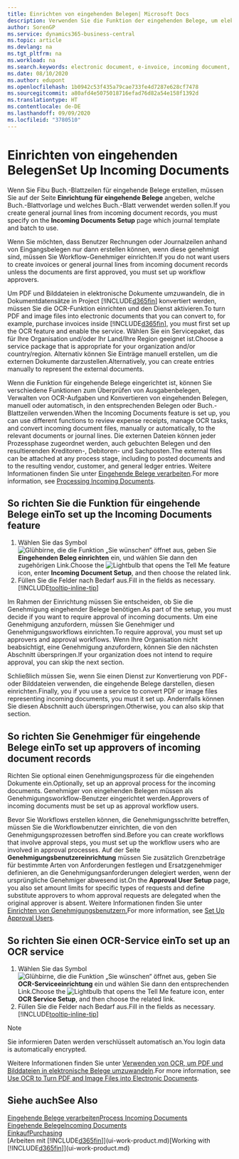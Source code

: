 ```yaml
---
title: Einrichten von eingehenden Belegen| Microsoft Docs
description: Verwenden Sie die Funktion der eingehenden Belege, um elektronische Belege zu erstellen, verwalten Sie OCRaufgaben, importieren Sie Rechnungen und wandeln Sie Bilddateien um.
author: SorenGP
ms.service: dynamics365-business-central
ms.topic: article
ms.devlang: na
ms.tgt_pltfrm: na
ms.workload: na
ms.search.keywords: electronic document, e-invoice, incoming document, OCR, ecommerce, document exchange, import invoice
ms.date: 08/10/2020
ms.author: edupont
ms.openlocfilehash: 1b0942c53f435a79cae733fe4d7287e628cf7478
ms.sourcegitcommit: a80afd4e5075018716efad76d82a54e158f1392d
ms.translationtype: HT
ms.contentlocale: de-DE
ms.lasthandoff: 09/09/2020
ms.locfileid: "3780510"
---
```

# <a name="set-up-incoming-documents"></a><span data-ttu-id="0cb9d-103">Einrichten von eingehenden Belegen</span><span class="sxs-lookup"><span data-stu-id="0cb9d-103">Set Up Incoming Documents</span></span>

<span data-ttu-id="0cb9d-104">Wenn Sie Fibu Buch.-Blattzeilen für eingehende Belege erstellen, müssen Sie auf der Seite **Einrichtung für eingehende Belege** angeben, welche Buch.-Blattvorlage und welches Buch.-Blatt verwendet werden sollen.</span><span class="sxs-lookup"><span data-stu-id="0cb9d-104">If you create general journal lines from incoming document records, you must specify on the **Incoming Documents Setup** page which journal template and batch to use.</span></span>

<span data-ttu-id="0cb9d-105">Wenn Sie möchten, dass Benutzer Rechnungen oder Journalzeilen anhand von Eingangsbelegen nur dann erstellen können, wenn diese genehmigt sind, müssen Sie Workflow-Genehmiger einrichten.</span><span class="sxs-lookup"><span data-stu-id="0cb9d-105">If you do not want users to create invoices or general journal lines from incoming document records unless the documents are first approved, you must set up workflow approvers.</span></span>

<span data-ttu-id="0cb9d-106">Um PDF und Bilddateien in elektronische Dokumente umzuwandeln, die in Dokumentdatensätze in Project [!INCLUDE[d365fin](includes/d365fin_md.md)] konvertiert werden, müssen Sie die OCR-Funktion einrichten und den Dienst aktivieren.</span><span class="sxs-lookup"><span data-stu-id="0cb9d-106">To turn PDF and image files into electronic documents that you can convert to, for example, purchase invoices inside [!INCLUDE[d365fin](includes/d365fin_md.md)], you must first set up the OCR feature and enable the service.</span></span> <span data-ttu-id="0cb9d-107">Wählen Sie ein Servicepaket, das für Ihre Organisation und/oder Ihr Land/Ihre Region geeignet ist.</span><span class="sxs-lookup"><span data-stu-id="0cb9d-107">Choose a service package that is appropriate for your organization and/or country/region.</span></span> <span data-ttu-id="0cb9d-108">Alternativ können Sie Einträge manuell erstellen, um die externen Dokumente darzustellen.</span><span class="sxs-lookup"><span data-stu-id="0cb9d-108">Alternatively, you can create entries manually to represent the external documents.</span></span>  

<span data-ttu-id="0cb9d-109">Wenn die Funktion für eingehende Belege eingerichtet ist, können Sie verschiedene Funktionen zum Überprüfen von Ausgabenbelegen, Verwalten von OCR-Aufgaben und Konvertieren von eingehenden Belegen, manuell oder automatisch, in den entsprechenden Belegen oder Buch.-Blattzeilen verwenden.</span><span class="sxs-lookup"><span data-stu-id="0cb9d-109">When the Incoming Documents feature is set up, you can use different functions to review expense receipts, manage OCR tasks, and convert incoming document files, manually or automatically, to the relevant documents or journal lines.</span></span> <span data-ttu-id="0cb9d-110">Die externen Dateien können jeder Prozessphase zugeordnet werden, auch gebuchten Belegen und den resultierenden Kreditoren-, Debitoren- und Sachposten.</span><span class="sxs-lookup"><span data-stu-id="0cb9d-110">The external files can be attached at any process stage, including to posted documents and to the resulting vendor, customer, and general ledger entries.</span></span> <span data-ttu-id="0cb9d-111">Weitere Informationen finden Sie unter [Eingehende Belege verarbeiten](across-process-income-documents.md).</span><span class="sxs-lookup"><span data-stu-id="0cb9d-111">For more information, see [Processing Incoming Documents](across-process-income-documents.md).</span></span>

## <a name="to-set-up-the-incoming-documents-feature"></a><span data-ttu-id="0cb9d-112">So richten Sie die Funktion für eingehende Belege ein</span><span class="sxs-lookup"><span data-stu-id="0cb9d-112">To set up the Incoming Documents feature</span></span>

1. <span data-ttu-id="0cb9d-113">Wählen Sie das Symbol ![Glühbirne, die die Funktion „Sie wünschen“ öffnet](media/ui-search/search_small.png "Was möchten Sie tun?") aus, geben Sie **Eingehenden Beleg einrichten** ein, und wählen Sie dann den zugehörigen Link.</span><span class="sxs-lookup"><span data-stu-id="0cb9d-113">Choose the ![Lightbulb that opens the Tell Me feature](media/ui-search/search_small.png "Tell me what you want to do") icon, enter **Incoming Document Setup**, and then choose the related link.</span></span>
2. <span data-ttu-id="0cb9d-114">Füllen Sie die Felder nach Bedarf aus.</span><span class="sxs-lookup"><span data-stu-id="0cb9d-114">Fill in the fields as necessary.</span></span> [!INCLUDE[tooltip-inline-tip](includes/tooltip-inline-tip_md.md)]

<span data-ttu-id="0cb9d-115">Im Rahmen der Einrichtung müssen Sie entscheiden, ob Sie die Genehmigung eingehender Belege benötigen.</span><span class="sxs-lookup"><span data-stu-id="0cb9d-115">As part of the setup, you must decide if you want to require approval of incoming documents.</span></span> <span data-ttu-id="0cb9d-116">Um eine Genehmigung anzufordern, müssen Sie Genehmiger und Genehmigungsworkflows einrichten.</span><span class="sxs-lookup"><span data-stu-id="0cb9d-116">To require approval, you must set up approvers and approval workflows.</span></span> <span data-ttu-id="0cb9d-117">Wenn Ihre Organisation nicht beabsichtigt, eine Genehmigung anzufordern, können Sie den nächsten Abschnitt überspringen.</span><span class="sxs-lookup"><span data-stu-id="0cb9d-117">If your organization does not intend to require approval, you can skip the next section.</span></span>  

<span data-ttu-id="0cb9d-118">Schließlich müssen Sie, wenn Sie einen Dienst zur Konvertierung von PDF- oder Bilddateien verwenden, die eingehende Belege darstellen, diesen einrichten.</span><span class="sxs-lookup"><span data-stu-id="0cb9d-118">Finally, you if you use a service to convert PDF or image files representing incoming documents, you must it set up.</span></span> <span data-ttu-id="0cb9d-119">Andernfalls können Sie diesen Abschnitt auch überspringen.</span><span class="sxs-lookup"><span data-stu-id="0cb9d-119">Otherwise, you can also skip that section.</span></span>  

## <a name="to-set-up-approvers-of-incoming-document-records"></a><span data-ttu-id="0cb9d-120">So richten Sie Genehmiger für eingehende Belege ein</span><span class="sxs-lookup"><span data-stu-id="0cb9d-120">To set up approvers of incoming document records</span></span>

<span data-ttu-id="0cb9d-121">Richten Sie optional einen Genehmigungsprozess für die eingehenden Dokumente ein.</span><span class="sxs-lookup"><span data-stu-id="0cb9d-121">Optionally, set up an approval process for the incoming documents.</span></span> <span data-ttu-id="0cb9d-122">Genehmiger von eingehenden Belegen müssen als Genehmigungsworkflow-Benutzer eingerichtet werden.</span><span class="sxs-lookup"><span data-stu-id="0cb9d-122">Approvers of incoming documents must be set up as approval workflow users.</span></span>

<span data-ttu-id="0cb9d-123">Bevor Sie Workflows erstellen können, die Genehmigungsschritte betreffen, müssen Sie die Workflowbenutzer einrichten, die von den Genehmigungsprozessen betroffen sind.</span><span class="sxs-lookup"><span data-stu-id="0cb9d-123">Before you can create workflows that involve approval steps, you must set up the workflow users who are involved in approval processes.</span></span> <span data-ttu-id="0cb9d-124">Auf der Seite **Genehmigungsbenutzereinrichtung** müssen Sie zusätzlich Grenzbeträge für bestimmte Arten von Anforderungen festlegen und Ersatzgenehmiger definieren, an die Genehmigungsanforderungen delegiert werden, wenn der ursprüngliche Genehmiger abwesend ist.</span><span class="sxs-lookup"><span data-stu-id="0cb9d-124">On the **Approval User Setup** page, you also set amount limits for specific types of requests and define substitute approvers to whom approval requests are delegated when the original approver is absent.</span></span> <span data-ttu-id="0cb9d-125">Weitere Informationen finden Sie unter [Einrichten von Genehmigungsbenutzern.](across-how-to-set-up-approval-users.md)</span><span class="sxs-lookup"><span data-stu-id="0cb9d-125">For more information, see [Set Up Approval Users](across-how-to-set-up-approval-users.md).</span></span>

## <a name="to-set-up-an-ocr-service"></a><span data-ttu-id="0cb9d-126">So richten Sie einen OCR-Service ein</span><span class="sxs-lookup"><span data-stu-id="0cb9d-126">To set up an OCR service</span></span>

1. <span data-ttu-id="0cb9d-127">Wählen Sie das Symbol ![Glühbirne, die die Funktion „Sie wünschen“ öffnet](media/ui-search/search_small.png "Was möchten Sie tun?") aus, geben Sie **OCR-Serviceeinrichtung** ein und wählen Sie dann den entsprechenden Link.</span><span class="sxs-lookup"><span data-stu-id="0cb9d-127">Choose the ![Lightbulb that opens the Tell Me feature](media/ui-search/search_small.png "Tell me what you want to do") icon, enter **OCR Service Setup**, and then choose the related link.</span></span>
2. <span data-ttu-id="0cb9d-128">Füllen Sie die Felder nach Bedarf aus.</span><span class="sxs-lookup"><span data-stu-id="0cb9d-128">Fill in the fields as necessary.</span></span> [!INCLUDE[tooltip-inline-tip](includes/tooltip-inline-tip_md.md)]

> [!NOTE]  
> <span data-ttu-id="0cb9d-129">Sie informieren Daten werden verschlüsselt automatisch an.</span><span class="sxs-lookup"><span data-stu-id="0cb9d-129">You login data is automatically encrypted.</span></span>

<span data-ttu-id="0cb9d-130">Weitere Informationen finden Sie unter [Verwenden von OCR, um PDF und Bilddateien in elektronische Belege umzuwandeln](across-how-use-ocr-pdf-images-files.md).</span><span class="sxs-lookup"><span data-stu-id="0cb9d-130">For more information, see [Use OCR to Turn PDF and Image Files into Electronic Documents](across-how-use-ocr-pdf-images-files.md).</span></span>  

## <a name="see-also"></a><span data-ttu-id="0cb9d-131">Siehe auch</span><span class="sxs-lookup"><span data-stu-id="0cb9d-131">See Also</span></span>

[<span data-ttu-id="0cb9d-132">Eingehende Belege verarbeiten</span><span class="sxs-lookup"><span data-stu-id="0cb9d-132">Process Incoming Documents</span></span>](across-process-income-documents.md)  
[<span data-ttu-id="0cb9d-133">Eingehende Belege</span><span class="sxs-lookup"><span data-stu-id="0cb9d-133">Incoming Documents</span></span>](across-income-documents.md)  
[<span data-ttu-id="0cb9d-134">Einkauf</span><span class="sxs-lookup"><span data-stu-id="0cb9d-134">Purchasing</span></span>](purchasing-manage-purchasing.md)  
<span data-ttu-id="0cb9d-135">[Arbeiten mit [!INCLUDE[d365fin](includes/d365fin_md.md)]](ui-work-product.md)</span><span class="sxs-lookup"><span data-stu-id="0cb9d-135">[Working with [!INCLUDE[d365fin](includes/d365fin_md.md)]](ui-work-product.md)</span></span>

